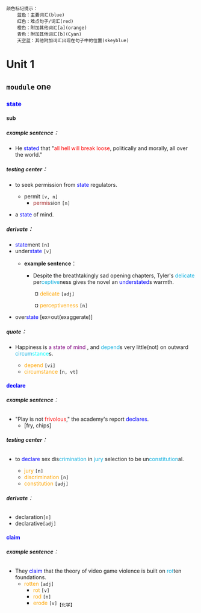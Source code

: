 ```
颜色标记提示：
	蓝色：主要词汇(blue)
	红色：难点句子/词汇(red)
	橙色：附加其他词汇[a](orange)
	青色：附加其他词汇[b](Cyan)
	天空蓝：其他附加词汇出现在句子中的位置(skeyblue)
```



# Unit 1

## `moudule` one

### **<font color=blue>state</font>**

#### **sub**

##### **example sentence**：

* He <font color=blue>stated</font> that "<font color=red>all hell will break loose</font>, politically and morally, all over the world."

##### **testing center**：

* to seek permission from <font color=blue>state</font> regulators.
  * permit `[v, n]`
    * <font color=brown>permis</font>sion `[n]`

* a <font color=blue>state</font> of mind.

##### **derivate**：

* <font color=blue>state</font>ment `[n]`
* under<font color=blue>state</font> `[v]`
  * **example sentence**：

    * Despite the breathtakingly sad opening chapters, Tyler's <font color=skeyblue>delicate</font> per<font color=skeyblue>ceptive</font>ness gives the novel an <font color=blue>understated</font>s warmth.

      ​	&curren; <font color=orange>delicate</font>  `[adj]`

      ​	&curren; <font color=orange>perceptiveness</font> `[n]`
* over<font color=blue>state</font> [ex=out(exaggerate)]

##### **quote**：

* Happiness is <font color=purple>a state of mind </font>, and <font color=skeyblue>depend</font>s very little(not) on outward <font color=skeyblue>circum</font><font color=cyan>stance</font>s.

  * <font color=orange>depend</font> `[vi]`
  * <font color=orange>circumstance</font> `[n, vt]`



#### **<font color=blue>declare</font>**

###### **example sentence**：

* "Play is not <font color=red>frivolous</font>," the academy's report <font color=blue>declares</font>.
  * [fry, chips]

###### **testing center**：

* to <font color=blue>declare</font> sex dis<font color=skeyblue>crimination</font> in <font color="skeyblue">jury</font> selection to be un<font color="skeyblue">constitution</font>al.

  * <font color=orange>jury</font> `[n]`
  * <font color=orange>discrimination</font> `[n]`
  * <font color=orange>constitution</font> `[adj]`

###### **derivate**：

* declaration`[n]`
* declarative`[adj]`



#### **<font color=blue>claim</font>**

###### **example sentence**：

* They <font color=blue>claim</font> that the theory of video game violence is built on <font color=skeyblue>rot</font>ten foundations.
  * <font color=orange>rotten</font> `[adj]`
    * <font color=orange>rot</font> `[v]`
    * <font color=orange>rod</font> `[n]`
    * <font color=orange>erode</font> `[v]`<sub>【化学】</sub>



















